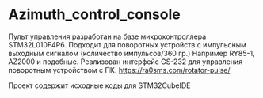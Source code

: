 # Azimuth_control_console
Пульт управления разработан на базе микроконтроллера STM32L010F4P6. Подходит для поворотных устройств с импульсным выходным сигналом (количество импульсов/360 гр.) Например RY85-1, AZ2000 и подобные.
Реализован интерфейс GS-232 для управления поворотным устройством с ПК.
https://ra0sms.com/rotator-pulse/

Проект содержит исходные коды для STM32CubeIDE

